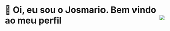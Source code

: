 
# 🖖 Oi, eu sou o Josmario. Bem vindo ao meu perfil<img align="right" src="https://komarev.com/ghpvc/?username=josmariocirqueira&style=flat-square&color=blueviolet">
